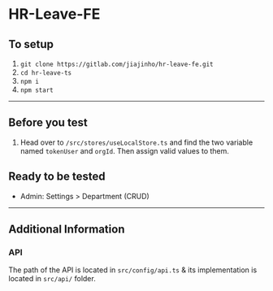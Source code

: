 # HR-Leave-FE

## To setup
1) `git clone https://gitlab.com/jiajinho/hr-leave-fe.git`
2) `cd hr-leave-ts`
3) `npm i`
4) `npm start`

---

## Before you test
1) Head over to `/src/stores/useLocalStore.ts` and find the two variable named `tokenUser` and `orgId`. Then assign valid values to them.

## Ready to be tested
- Admin: Settings > Department (CRUD) 

---

## Additional Information

### API
The path of the API is located in `src/config/api.ts` & its implementation is located in `src/api/` folder.